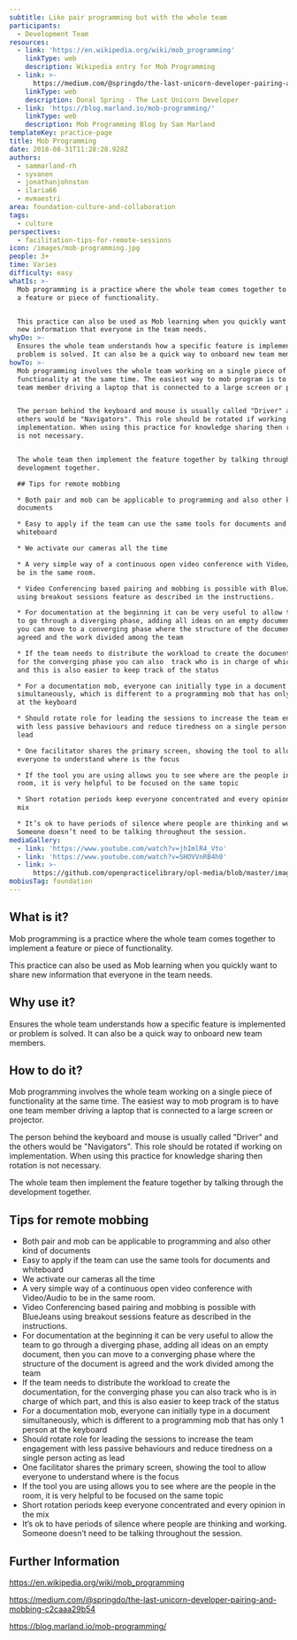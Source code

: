 ```yaml
---
subtitle: Like pair programming but with the whole team
participants:
  - Development Team
resources:
  - link: 'https://en.wikipedia.org/wiki/mob_programming'
    linkType: web
    description: Wikipedia entry for Mob Programming
  - link: >-
      https://medium.com/@springdo/the-last-unicorn-developer-pairing-and-mobbing-c2caaa29b54
    linkType: web
    description: Donal Spring - The Last Unicorn Developer
  - link: 'https://blog.marland.io/mob-programming/'
    linkType: web
    description: Mob Programming Blog by Sam Marland
templateKey: practice-page
title: Mob Programming
date: 2018-08-31T11:28:28.928Z
authors:
  - sammarland-rh
  - syvanen
  - jonathanjohnston
  - ilaria66
  - mvmaestri
area: foundation-culture-and-collaboration
tags:
  - culture
perspectives:
  - facilitation-tips-for-remote-sessions
icon: /images/mob-programming.jpg
people: 3+
time: Varies
difficulty: easy
whatIs: >-
  Mob programming is a practice where the whole team comes together to implement
  a feature or piece of functionality.


  This practice can also be used as Mob learning when you quickly want to share
  new information that everyone in the team needs.
whyDo: >-
  Ensures the whole team understands how a specific feature is implemented or
  problem is solved. It can also be a quick way to onboard new team members.
howTo: >-
  Mob programming involves the whole team working on a single piece of
  functionality at the same time. The easiest way to mob program is to have one
  team member driving a laptop that is connected to a large screen or projector.


  The person behind the keyboard and mouse is usually called "Driver" and the
  others would be "Navigators". This role should be rotated if working on
  implementation. When using this practice for knowledge sharing then rotation
  is not necessary.


  The whole team then implement the feature together by talking through the
  development together.

  ## Tips for remote mobbing

  * Both pair and mob can be applicable to programming and also other kind of
  documents

  * Easy to apply if the team can use the same tools for documents and
  whiteboard

  * We activate our cameras all the time

  * A very simple way of a continuous open video conference with Video/Audio to
  be in the same room.

  * Video Conferencing based pairing and mobbing is possible with BlueJeans
  using breakout sessions feature as described in the instructions.

  * For documentation at the beginning it can be very useful to allow the team
  to go through a diverging phase, adding all ideas on an empty document, then
  you can move to a converging phase where the structure of the document is
  agreed and the work divided among the team

  * If the team needs to distribute the workload to create the documentation,
  for the converging phase you can also  track who is in charge of which part,
  and this is also easier to keep track of the status

  * For a documentation mob, everyone can initially type in a document
  simultaneously, which is different to a programming mob that has only 1 person
  at the keyboard

  * Should rotate role for leading the sessions to increase the team engagement
  with less passive behaviours and reduce tiredness on a single person acting as
  lead

  * One facilitator shares the primary screen, showing the tool to allow
  everyone to understand where is the focus

  * If the tool you are using allows you to see where are the people in the
  room, it is very helpful to be focused on the same topic

  * Short rotation periods keep everyone concentrated and every opinion in the
  mix

  * It’s ok to have periods of silence where people are thinking and working.
  Someone doesn’t need to be talking throughout the session.
mediaGallery:
  - link: 'https://www.youtube.com/watch?v=jhImlR4_Vto'
  - link: 'https://www.youtube.com/watch?v=SHOVVnRB4h0'
  - link: >-
      https://github.com/openpracticelibrary/opl-media/blob/master/images/mob%20programming.jpg?raw=true
mobiusTag: foundation
---
```

## What is it?

Mob programming is a practice where the whole team comes together to implement a feature or piece of functionality.

This practice can also be used as Mob learning when you quickly want to share new information that everyone in the team needs.

## Why use it?

Ensures the whole team understands how a specific feature is implemented or problem is solved. It can also be a quick way to onboard new team members.

## How to do it?

Mob programming involves the whole team working on a single piece of functionality at the same time. The easiest way to mob program is to have one team member driving a laptop that is connected to a large screen or projector.

The person behind the keyboard and mouse is usually called "Driver" and the others would be "Navigators". This role should be rotated if working on implementation. When using this practice for knowledge sharing then rotation is not necessary.

The whole team then implement the feature together by talking through the development together.

## Tips for remote mobbing

* Both pair and mob can be applicable to programming and also other kind of documents
* Easy to apply if the team can use the same tools for documents and whiteboard
* We activate our cameras all the time
* A very simple way of a continuous open video conference with Video/Audio to be in the same room.
* Video Conferencing based pairing and mobbing is possible with BlueJeans using breakout sessions feature as described in the instructions.
* For documentation at the beginning it can be very useful to allow the team to go through a diverging phase, adding all ideas on an empty document, then you can move to a converging phase where the structure of the document is agreed and the work divided among the team
* If the team needs to distribute the workload to create the documentation, for the converging phase you can also  track who is in charge of which part, and this is also easier to keep track of the status
* For a documentation mob, everyone can initially type in a document simultaneously, which is different to a programming mob that has only 1 person at the keyboard
* Should rotate role for leading the sessions to increase the team engagement with less passive behaviours and reduce tiredness on a single person acting as lead
* One facilitator shares the primary screen, showing the tool to allow everyone to understand where is the focus
* If the tool you are using allows you to see where are the people in the room, it is very helpful to be focused on the same topic
* Short rotation periods keep everyone concentrated and every opinion in the mix
* It’s ok to have periods of silence where people are thinking and working. Someone doesn’t need to be talking throughout the session.



## Further Information

<https://en.wikipedia.org/wiki/mob_programming>

<https://medium.com/@springdo/the-last-unicorn-developer-pairing-and-mobbing-c2caaa29b54>

<https://blog.marland.io/mob-programming/>
